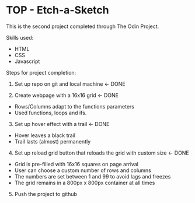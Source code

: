 # TOP - Etch-a-Sketch

This is the second project completed through The Odin Project.

Skills used:
- HTML
- CSS
- Javascript

 Steps for project completion:

 1. Set up repo on git and local machine <- DONE

 2. Create webpage with a 16x16 grid <- DONE
- Rows/Columns adapt to the functions parameters
- Used functions, loops and ifs.

 3. Set up hover effect with a trail <- DONE
- Hover leaves a black trail
- Trail lasts (almost) permanently

 4. Set up reload grid button that reloads the grid with custom size <- DONE
- Grid is pre-filled with 16x16 squares on page arrival
- User can choose a custom number of rows and columns
- The numbers are set between 1 and 99 to avoid lags and freezes
- The grid remains in a 800px x 800px container at all times

 5. Push the project to github